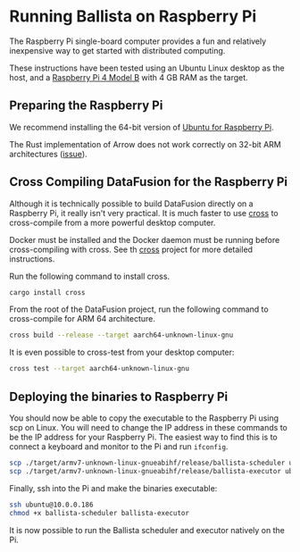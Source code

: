 # Running Ballista on Raspberry Pi

The Raspberry Pi single-board computer provides a fun and relatively inexpensive way to get started with distributed
computing.

These instructions have been tested using an Ubuntu Linux desktop as the host, and a 
[Raspberry Pi 4 Model B](https://www.raspberrypi.org/products/raspberry-pi-4-model-b/) with 4 GB RAM as the target.

## Preparing the Raspberry Pi

We recommend installing the 64-bit version of [Ubuntu for Raspberry Pi](https://ubuntu.com/raspberry-pi).

The Rust implementation of Arrow does not work correctly on 32-bit ARM architectures 
([issue](https://github.com/apache/arrow-rs/issues/109)).

## Cross Compiling DataFusion for the Raspberry Pi

Although it is technically possible to build DataFusion directly on a Raspberry Pi, it really isn't very practical. 
It is much faster to use [cross](https://github.com/rust-embedded/cross) to cross-compile from a more powerful 
desktop computer.

Docker must be installed and the Docker daemon must be running before cross-compiling with cross. See th 
[cross](https://github.com/rust-embedded/cross) project for more detailed instructions.

Run the following command to install cross.

```bash
cargo install cross
```

From the root of the DataFusion project, run the following command to cross-compile for ARM 64 architecture.

```bash
cross build --release --target aarch64-unknown-linux-gnu
```

It is even possible to cross-test from your desktop computer:

```bash
cross test --target aarch64-unknown-linux-gnu
```

## Deploying the binaries to Raspberry Pi

You should now be able to copy the executable to the Raspberry Pi using scp on Linux. You will need to change the IP 
address in these commands to be the IP address for your Raspberry Pi. The easiest way to find this is to connect a 
keyboard and monitor to the Pi and run `ifconfig`. 

```bash
scp ./target/armv7-unknown-linux-gnueabihf/release/ballista-scheduler ubuntu@10.0.0.186:
scp ./target/armv7-unknown-linux-gnueabihf/release/ballista-executor ubuntu@10.0.0.186:
```

Finally, ssh into the Pi and make the binaries executable:

```bash
ssh ubuntu@10.0.0.186
chmod +x ballista-scheduler ballista-executor
```

It is now possible to run the Ballista scheduler and executor natively on the Pi.